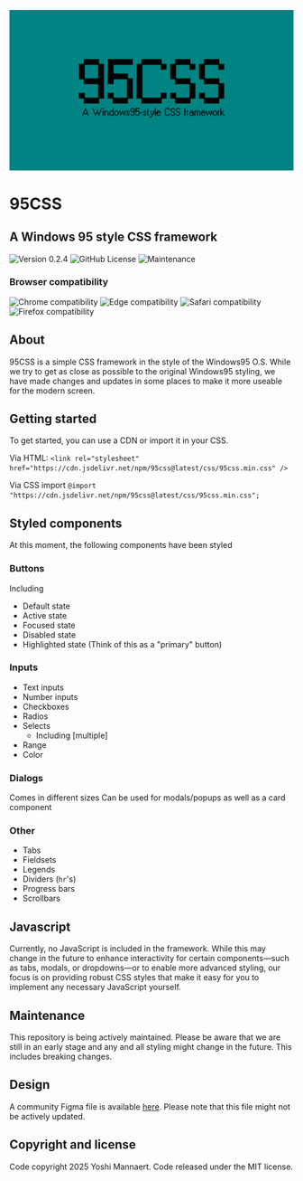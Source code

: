 ![preview](preview.jpg)

# 95CSS
## A Windows 95 style CSS framework

![Version 0.2.4](https://img.shields.io/badge/version-0.2.4-brightgreen.svg)
![GitHub License](https://img.shields.io/github/license/YoshiMannaert/95CSS)
![Maintenance](https://img.shields.io/maintenance/yes/2025)
<!-- ![GitHub file size in bytes](https://img.shields.io/github/size/YoshiMannaert/95css/css%2F95.min.css) -->

### Browser compatibility
![Chrome compatibility](https://img.shields.io/badge/Chrome-Great-brightgreen)
![Edge compatibility](https://img.shields.io/badge/Edge-Great-brightgreen)
![Safari compatibility](https://img.shields.io/badge/Safari-Good-green)
![Firefox compatibility](https://img.shields.io/badge/Firefox-Okay-yellow)

## About
95CSS is a simple CSS framework in the style of the Windows95 O.S.
While we try to get as close as possible to the original Windows95 styling, we have made changes and updates in some places to make it more useable for the modern screen.

## Getting started
To get started, you can use a CDN or import it in your CSS.

Via HTML:
```<link rel="stylesheet" href="https://cdn.jsdelivr.net/npm/95css@latest/css/95css.min.css" />```

Via CSS import
```@import "https://cdn.jsdelivr.net/npm/95css@latest/css/95css.min.css";```

## Styled components
At this moment, the following components have been styled

### Buttons
Including
- Default state
- Active state
- Focused state
- Disabled state
- Highlighted state (Think of this as a "primary" button)

### Inputs
- Text inputs
- Number inputs
- Checkboxes
- Radios
- Selects
  - Including [multiple]
- Range
- Color

### Dialogs
Comes in different sizes
Can be used for modals/popups as well as a card component

### Other
- Tabs
- Fieldsets
- Legends
- Dividers (`hr`'s)
- Progress bars
- Scrollbars

## Javascript
Currently, no JavaScript is included in the framework. While this may change in the future to enhance interactivity for certain components—such as tabs, modals, or dropdowns—or to enable more advanced styling, our focus is on providing robust CSS styles that make it easy for you to implement any necessary JavaScript yourself.

## Maintenance
This repository is being actively maintained. Please be aware that we are still in an early stage and any and all styling might change in the future. This includes breaking changes.

## Design
A community Figma file is available [here](https://www.figma.com/community/file/1460048576678081116/95css).
Please note that this file might not be actively updated.

## Copyright and license
Code copyright 2025 Yoshi Mannaert. Code released under the MIT license.
